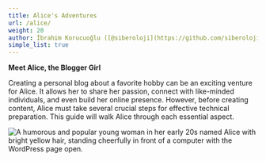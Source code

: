 ```yaml
---
title: Alice's Adventures
url: /alice/
weight: 20
author: İbrahim Korucuoğlu ([@siberoloji](https://github.com/siberoloji))
simple_list: true
---
```


**Meet Alice, the Blogger Girl**

Creating a personal blog about a favorite hobby can be an exciting venture for Alice. It allows her to share her passion, connect with like-minded individuals, and even build her online presence. However, before creating content, Alice must take several crucial steps for effective technical preparation. This guide will walk Alice through each essential aspect.

![A humorous and popular young woman in her early 20s named Alice with bright yellow hair, standing cheerfully in front of a computer with the WordPress page open.](/images/alice-in-front-of-computer.webp)